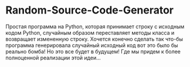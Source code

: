 # Random-Source-Code-Generator

Простая программа на Python, которая принимает строку с исходным кодом Python, случайным образом переставляет методы класса и возвращает измененную строку. Хочется конечно сделать так что-бы программа генерировала случайный исходный код вот это было бы реально бомба! Но это все будет в будущем! Где мы придем к более полноценной реализации этой идеи...
